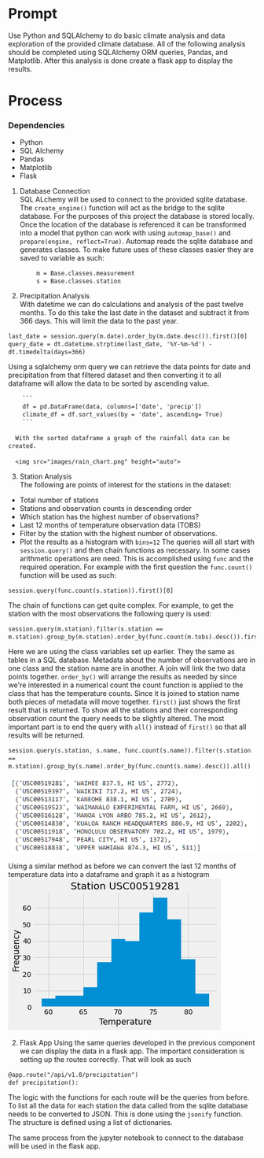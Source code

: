 # Prompt
Use Python and SQLAlchemy to do basic climate analysis and data exploration of the provided climate database. All of the following analysis should be completed using SQLAlchemy ORM queries, Pandas, and Matplotlib. After this analysis is done create a flask app to display the results.

# Process

### Dependencies 
- Python
- SQL Alchemy
- Pandas
- Matplotlib
- Flask

1. Database Connection  
        SQL ALchemy will be used to connect to the provided sqlite database. The `create_engine()` function will act as the bridge to the sqlite database. For the purposes of this project the database is stored locally. Once the location of the database is referenced it can be transformed into a model that python can work with using `automap_base()` and `prepare(engine, reflect=True)`. Automap reads the sqlite database and generates classes. To make future uses of these classes easier they are saved to variable as such:
```
        m = Base.classes.measurement
        s = Base.classes.station
```
    
2. Precipitation Analysis  
        With datetime we can do calculations and analysis of the past twelve months. To do this take the last date in the dataset and subtract it from 366 days. This will limit the data to the past year.
 ```
 last_date = session.query(m.date).order_by(m.date.desc()).first()[0]
 query_date = dt.datetime.strptime(last_date, '%Y-%m-%d') - dt.timedelta(days=366)
 ```
Using a sqlalchemy orm query we can retrieve the data points for date and precipitation from that filtered dataset and then converting it to all dataframe will allow the data to be sorted by ascending value.

        ```
        df = pd.DataFrame(data, columns=['date', 'precip'])
        climate_df = df.sort_values(by = 'date', ascending= True)
        ```
        
      With the sorted dataframe a graph of the rainfall data can be created.

      <img src="images/rain_chart.png" height="auto">

3. Station Analysis  
The following are points of interest for the stations in the dataset:
  - Total number of stations
  - Stations and observation counts in descending order
  - Which station has the highest number of observations?
  - Last 12 months of temperature observation data (TOBS)
  - Filter by the station with the highest number of observations.
  - Plot the results as a histogram with `bins=12`
The queries will all start with `session.query()` and then chain functions as necessary. In some cases arithmetic operations are need. This is accomplished using `func` and the required operation. For example with the first question the `func.count()` function will be used as such:
```
session.query(func.count(s.station)).first()[0]
```
The chain of functions can get quite complex. For example, to get the station with the most observations the following query is used:
```
session.query(m.station).filter(s.station == m.station).group_by(m.station).order_by(func.count(m.tobs).desc()).first()
```
Here we are using the class variables set up earlier. They the same as tables in a SQL database. Metadata about the number of observations are in one class and the station name are in another. A join will link the two data points together. `order_by()` will arrange the results as needed by since we're interested in a numerical count the count function is applied to the class that has the temperature counts. Since it is joined to station name both pieces of metadata will move together. `first()` just shows the first result that is returned. To show all the stations and their corresponding observation count the query needs to be slightly altered. The most important part is to end the query with `all()` instead of `first()` so that all results will be returned.
```
session.query(s.station, s.name, func.count(s.name)).filter(s.station == m.station).group_by(s.name).order_by(func.count(s.name).desc()).all()
```
<img src="images/query.png" height="auto">

Using a similar method as before we can convert the last 12 months of temperature data into a dataframe and graph it as a histogram
<img src="images/histogram.png" height="auto">

2. Flask App
Using the same queries developed in the previous component we can display the data in a flask app. The important consideration is setting up the routes correctly. That will look as such
```
@app.route("/api/v1.0/precipitation")
def precipitation():
```
The logic with the functions for each route will be the queries from before. To list all the data for each station the data called from the sqlite database needs to be converted to JSON. This is done using the `jsonify` function. The structure is defined using a list of dictionaries.

The same process from the jupyter notebook to connect to the database will be used in the flask app.

